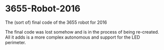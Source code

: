 # 3655-Robot-2016
The (sort of) final code of the 3655 robot for 2016

The final code was lost somehow and is in the process of being re-created.
All it adds is a more complex autonomous and support for the LED perimeter.
